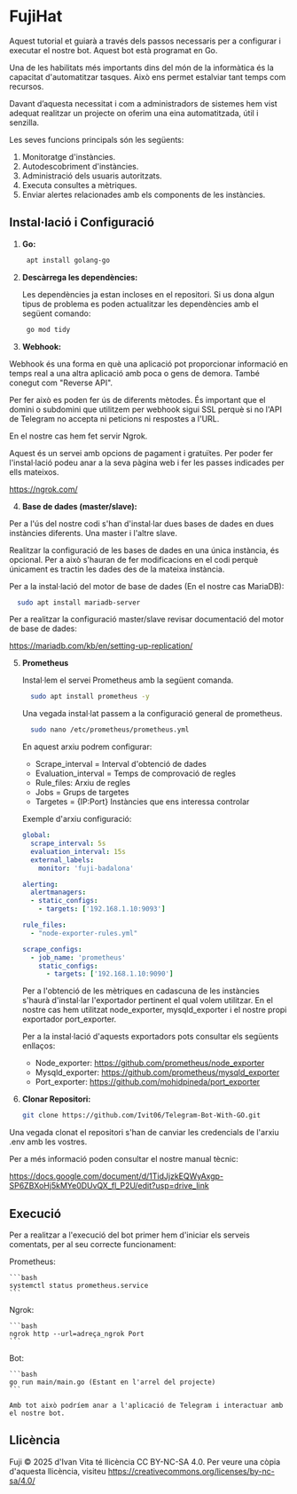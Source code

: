 # FujiHat

Aquest tutorial et guiarà a través dels passos necessaris per a configurar i executar el nostre bot. Aquest bot està programat en Go.

Una de les habilitats més importants dins del món de la informàtica és la capacitat d'automatitzar tasques. Això ens permet estalviar tant temps com recursos. 

Davant d’aquesta necessitat i com a administradors de sistemes hem vist adequat realitzar un projecte on oferim una eina automatitzada, útil i senzilla.

Les seves funcions principals són les següents:

1.  Monitoratge d'instàncies.
2.  Autodescobriment d'instàncies.
3.  Administració dels usuaris autoritzats.
4.  Executa consultes a mètriques.
5.  Enviar alertes relacionades amb els components de les instàncies.

## Instal·lació i Configuració

1. **Go:**
   
    ```bash
     apt install golang-go
    ```
   
2.  **Descàrrega les dependències:**

    Les dependències ja estan incloses en el repositori.
    Si us dona algun tipus de problema es poden actualitzar les dependències amb el següent comando:

    ```bash
     go mod tidy
    ```
    
3.  **Webhook:**

   Webhook és una forma en què una aplicació pot proporcionar informació en temps real a una altra aplicació amb poca o gens de demora. També conegut com "Reverse API".

   Per fer això es poden fer ús de diferents mètodes. És important que el domini o subdomini que utilitzem per webhook sigui SSL perquè si no l'API de Telegram no accepta ni peticions ni respostes a l'URL.

   En el nostre cas hem fet servir Ngrok.

   Aquest és un servei amb opcions de pagament i gratuïtes. Per poder fer l'instal·lació podeu anar a la seva pàgina web i fer les passes indicades per ells mateixos.
   
   https://ngrok.com/
    

4.  **Base de dades (master/slave):**

   Per a l'ús del nostre codi s'han d'instal·lar dues bases de dades en dues instàncies diferents. Una master i l'altre slave.

   Realitzar la configuració de les bases de dades en una única instància, és opcional. Per a això s'hauran de fer modificacions en el codi perquè únicament es tractin les dades des de la mateixa instància.

   Per a la instal·lació del motor de base de dades (En el nostre cas MariaDB):
   
   ```bash
     sudo apt install mariadb-server
   ```

   Per a realitzar la configuració master/slave revisar documentació del motor de base de dades:

   https://mariadb.com/kb/en/setting-up-replication/

5. **Prometheus**
   
   Instal·lem el servei Prometheus amb la següent comanda.
   
   ```bash
     sudo apt install prometheus -y
   ```
   Una vegada instal·lat passem a la configuració general de prometheus.

   ```bash
     sudo nano /etc/prometheus/prometheus.yml
   ```  

   En aquest arxiu podrem configurar:
   - Scrape_interval = Interval d'obtenció de dades
   - Evaluation_interval = Temps de comprovació de regles
   - Rule_files: Arxiu de regles
   - Jobs = Grups de targetes
   - Targetes = {IP:Port} Instàncies que ens interessa controlar
   
   Exemple d'arxiu configuració:

   ```yaml
   global:
     scrape_interval: 5s
     evaluation_interval: 15s
     external_labels:
       monitor: 'fuji-badalona'
   
   alerting:
     alertmanagers:
     - static_configs:
       - targets: ['192.168.1.10:9093']
   
   rule_files:
     - "node-exporter-rules.yml"
   
   scrape_configs:
     - job_name: 'prometheus'
       static_configs:
         - targets: ['192.168.1.10:9090']
   ``` 
   
   Per a l'obtenció de les mètriques en cadascuna de les instàncies s'haurà d'instal·lar l'exportador pertinent el qual volem utilitzar. En el nostre cas hem utilitzat node_exporter, mysqld_exporter i el nostre propi exportador port_exporter.

   Per a la instal·lació d'aquests exportadors pots consultar els següents enllaços:
   - Node_exporter: https://github.com/prometheus/node_exporter
   - Mysqld_exporter: https://github.com/prometheus/mysqld_exporter
   - Port_exporter: https://github.com/mohidpineda/port_exporter
   
   
6.  **Clonar Repositori:**
   
    ```bash
    git clone https://github.com/Ivit06/Telegram-Bot-With-GO.git
    ```
   Una vegada clonat el repositori s'han de canviar les credencials de l'arxiu .env amb les vostres.
   
   Per a més informació poden consultar el nostre manual tècnic:

   https://docs.google.com/document/d/1TidJjzkEQWyAxgp-SP6ZBXoHj5kMYe0DUvQX_fl_P2U/edit?usp=drive_link


## Execució

   Per a realitzar a l'execució del bot primer hem d'iniciar els serveis comentats, per al seu correcte funcionament:

   Prometheus:
   
    ```bash
    systemctl status prometheus.service
    ```   
   
   Ngrok:
   
    ```bash
    ngrok http --url=adreça_ngrok Port
    ```   

   Bot:

    ```bash
    go run main/main.go (Estant en l'arrel del projecte)
    ```   

    Amb tot això podríem anar a l'aplicació de Telegram i interactuar amb el nostre bot.

## Llicència
<font style="vertical-align: inherit;"><font style="vertical-align: inherit;">
    Fuji © 2025 d'Ivan Vita té llicència CC BY-NC-SA 4.0. Per veure una còpia d'aquesta llicència, visiteu https://creativecommons.org/licenses/by-nc-sa/4.0/
</font></font>


